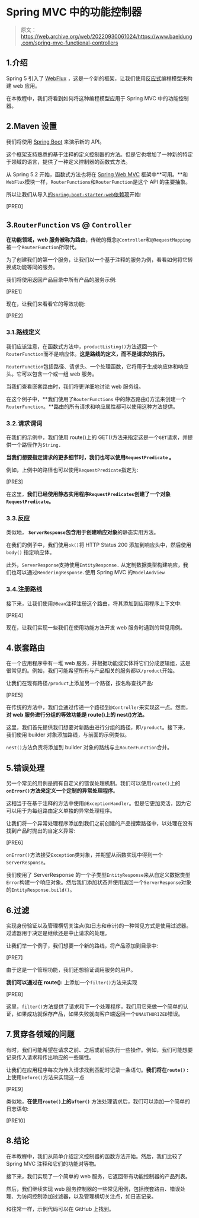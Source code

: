 # Spring MVC 中的功能控制器

> 原文：<https://web.archive.org/web/20220930061024/https://www.baeldung.com/spring-mvc-functional-controllers>

## 1.介绍

Spring 5 引入了 [WebFlux](/web/20221129021438/https://www.baeldung.com/spring-5-functional-web) ，这是一个新的框架，让我们使用[反应式](/web/20221129021438/https://www.baeldung.com/spring-reactor)编程模型来构建 web 应用。

在本教程中，我们将看到如何将这种编程模型应用于 Spring MVC 中的功能控制器。

## 2.Maven 设置

我们将使用 [Spring Boot](/web/20221129021438/https://www.baeldung.com/spring-boot) 来演示新的 API。

这个框架支持熟悉的基于注释的定义控制器的方法。但是它也增加了一种新的特定于领域的语言，提供了一种定义控制器的函数式方法。

从 Spring 5.2 开始，函数式方法也将在 [Spring Web MVC](/web/20221129021438/https://www.baeldung.com/spring-mvc-tutorial) 框架中**可用。**和`WebFlux`模块一样，`RouterFunctions`和`RouterFunction`是这个 API 的主要抽象。

所以让我们从导入[的`spring-boot-starter-web`依赖项](https://web.archive.org/web/20221129021438/https://search.maven.org/artifact/org.springframework.boot/spring-boot-starter-web)开始:

[PRE0]

## 3.`RouterFunction` vs @ `Controller`

**在功能领域，web 服务被称为路由**，传统的概念`@Controller`和`@RequestMapping`被一个`RouterFunction`所取代。

为了创建我们的第一个服务，让我们以一个基于注释的服务为例，看看如何将它转换成功能等同的服务。

我们将使用返回产品目录中所有产品的服务示例:

[PRE1]

现在，让我们来看看它的等效功能:

[PRE2]

### 3.1.路线定义

我们应该注意，在函数式方法中，`productListing()`方法返回一个`RouterFunction`而不是响应体。**这是路线的定义，而不是请求的执行。**

`RouterFunction`包括路径、请求头、一个处理函数，它将用于生成响应体和响应头。它可以包含一个或一组 web 服务。

当我们查看嵌套路由时，我们将更详细地讨论 web 服务组。

在这个例子中，**我们使用了`RouterFunctions` 中的静态路由()方法来创建一个`RouterFunction`。**路由的所有请求和响应属性都可以使用这种方法提供。

### 3.2.请求谓词

在我们的示例中，我们使用 route()上的 GET()方法来指定这是一个`GET`请求，并提供一个路径作为`String.`

**当我们想要指定请求的更多细节时，我们也可以使用`RequestPredicate` 。**

例如，上例中的路径也可以使用`RequestPredicate`指定为:

[PRE3]

在这里，**我们已经使用静态实用程序`RequestPredicates`创建了一个对象`RequestPredicate`。**

### 3.3.反应

类似地， **`ServerResponse`包含用于创建响应对象**的静态实用方法。

在我们的例子中，我们使用`ok()`将 HTTP Status 200 添加到响应头中，然后使用`body()` 指定响应体。

此外，`ServerResponse`支持使用`EntityResponse.` 从定制数据类型构建响应，我们也可以通过`RenderingResponse.`使用 Spring MVC 的`ModelAndView`

### 3.4.注册路线

接下来，让我们使用`@Bean`注释注册这个路由，将其添加到应用程序上下文中:

[PRE4]

现在，让我们实现一些我们在使用功能方法开发 web 服务时遇到的常见用例。

## 4.嵌套路由

在一个应用程序中有一堆 web 服务，并根据功能或实体将它们分成逻辑组，这是很常见的。例如，我们可能希望所有与产品相关的服务都以`/product`开始。

让我们在现有路径`/product`上添加另一个路径，按名称查找产品:

[PRE5]

在传统的方法中，我们会通过传递一个路径到`@Controller`来实现这一点。然而，**对 web 服务进行分组的等效功能是 route()上的 nest()方法。**

这里，我们首先提供我们想要对新路由进行分组的路径，即`/product`。接下来，我们使用 builder 对象添加路线，与前面的示例类似。

`nest()`方法负责将添加到 builder 对象的路线与主`RouterFunction`合并。

## 5.错误处理

另一个常见的用例是拥有自定义的错误处理机制。我们可以使用`route()`上的 **`onError()`方法来定义一个定制的异常处理程序**。

这相当于在基于注释的方法中使用`@ExceptionHandler`。但是它更加灵活，因为它可以用于为每组路由定义单独的异常处理程序。

让我们将一个异常处理程序添加到我们之前创建的产品搜索路径中，以处理在没有找到产品时抛出的自定义异常:

[PRE6]

`onError()`方法接受`Exception`类对象，并期望从函数实现中得到一个`ServerResponse`。

我们使用了 ServerResponse 的一个子类型`EntityResponse`来从自定义数据类型`Error`构建一个响应对象。然后我们添加状态并使用返回一个`ServerResponse`对象的`EntityResponse.build()`。

## 6.过滤

实现身份验证以及管理横切关注点(如日志和审计)的一种常见方式是使用过滤器。过滤器用于决定是继续还是中止请求的处理。

让我们举一个例子，我们想要一个新的路线，将产品添加到目录中:

[PRE7]

由于这是一个管理功能，我们还想验证调用服务的用户。

**我们可以通过在 route():** 上添加一个`filter()`方法来实现

[PRE8]

这里，`filter()`方法提供了请求和下一个处理程序，我们用它来做一个简单的认证，如果成功就保存产品，如果失败就向客户端返回一个`UNAUTHORIZED`错误。

## 7.贯穿各领域的问题

有时，我们可能希望在请求之前、之后或前后执行一些操作。例如，我们可能想要记录传入请求和传出响应的一些属性。

让我们在应用程序每次为传入请求找到匹配时记录一条语句。**我们将在`route()` :** 上使用`before()`方法来实现这一点

[PRE9]

类似地，**在使用`route()`上的`after()`** 方法处理请求后，我们可以添加一个简单的日志语句:

[PRE10]

## 8.结论

在本教程中，我们从简单介绍定义控制器的函数方法开始。然后，我们比较了 Spring MVC 注释和它们的功能对等物。

接下来，我们实现了一个简单的 web 服务，它返回带有功能控制器的产品列表。

然后，我们继续实现 web 服务控制器的一些常见用例，包括嵌套路由、错误处理、为访问控制添加过滤器，以及管理横切关注点，如日志记录。

和往常一样，示例代码可以在 GitHub 上找到。